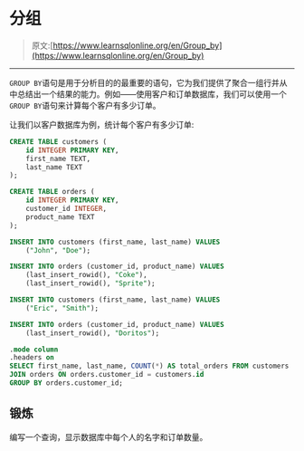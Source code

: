 # 分组

> 原文:[https://www.learnsqlonline.org/en/Group_by](https://www.learnsqlonline.org/en/Group_by)

* * *

`GROUP BY`语句是用于分析目的的最重要的语句，它为我们提供了聚合一组行并从中总结出一个结果的能力。例如——使用客户和订单数据库，我们可以使用一个`GROUP BY`语句来计算每个客户有多少订单。

让我们以客户数据库为例，统计每个客户有多少订单:

```sql
CREATE TABLE customers (
    id INTEGER PRIMARY KEY,
    first_name TEXT,
    last_name TEXT
);

CREATE TABLE orders (
    id INTEGER PRIMARY KEY,
    customer_id INTEGER,
    product_name TEXT
);

INSERT INTO customers (first_name, last_name) VALUES
    ("John", "Doe");

INSERT INTO orders (customer_id, product_name) VALUES
    (last_insert_rowid(), "Coke"),
    (last_insert_rowid(), "Sprite");

INSERT INTO customers (first_name, last_name) VALUES
    ("Eric", "Smith");

INSERT INTO orders (customer_id, product_name) VALUES
    (last_insert_rowid(), "Doritos");

.mode column
.headers on
SELECT first_name, last_name, COUNT(*) AS total_orders FROM customers
JOIN orders ON orders.customer_id = customers.id
GROUP BY orders.customer_id; 
```

## 锻炼

编写一个查询，显示数据库中每个人的名字和订单数量。
